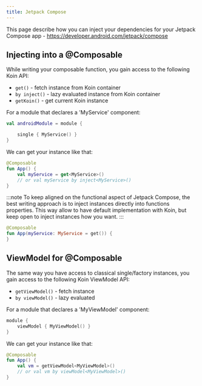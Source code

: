 ```yaml
---
title: Jetpack Compose
---
```


This page describe how you can inject your dependencies for your Jetpack Compose app - https://developer.android.com/jetpack/compose

## Injecting into a @Composable

While writing your composable function, you gain access to the following Koin API:

* `get()` - fetch instance from Koin container
* `by inject()` - lazy evaluated instance from Koin container
* `getKoin()` - get current Koin instance

For a module that declares a 'MyService' component:

```kotlin
val androidModule = module {

    single { MyService() }
}
```

We can get your instance like that:

```kotlin
@Composable
fun App() {
    val myService = get<MyService>()
    // or val myService by inject<MyService>()
}
```

:::note 
To keep aligned on the functional aspect of Jetpack Compose, the best writing approach is to inject instances directly into functions properties. This way allow to have default implementation with Koin, but keep open to inject instances how you want.
:::

```kotlin
@Composable
fun App(myService: MyService = get()) {
}
```

## ViewModel for @Composable

The same way you have access to classical single/factory instances, you gain access to the following Koin ViewModel API:

* `getViewModel()` - fetch instance
* `by viewModel()` - lazy evaluated

For a module that declares a 'MyViewModel' component:

```kotlin
module {
    viewModel { MyViewModel() }
}
```

We can get your instance like that:

```kotlin
@Composable
fun App() {
    val vm = getViewModel<MyViewModel>()
    // or val vm by viewModel<MyViewModel>()
}
```




